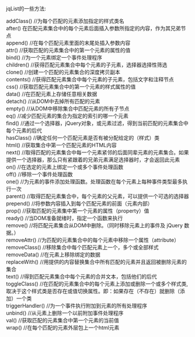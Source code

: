 
jqList的一些方法:

addClass()  //为每个匹配的元素添加指定的样式类名  
after() 在匹配元素集合中的每个元素后面插入参数所指定的内容，作为其兄弟节点  
append()    //在每个匹配元素里面的末尾处插入参数内容  
attr()  //获取匹配的元素集合中的第一个元素的属性的值  
bind()  //为一个元素绑定一个事件处理程序  
children()  //获得匹配元素集合中每个元素的子元素，选择器选择性筛选  
clone() //创建一个匹配的元素集合的深度拷贝副本  
contents()  //获得匹配元素集合中每个元素的子元素，包括文字和注释节点  
css()   //获取匹配元素集合中的第一个元素的样式属性的值  
data()  //在匹配元素上存储任意相关数据  
detach()    //从DOM中去掉所有匹配的元素  
empty() //从DOM中移除集合中匹配元素的所有子节点  
eq()    //减少匹配元素的集合为指定的索引的哪一个元素  
find()  //通过一个选择器，jQuery对象，或元素过滤，得到当前匹配的元素集合中每个元素的后代  
hasClass()  //确定任何一个匹配元素是否有被分配给定的（样式）类  
html()  //获取集合中第一个匹配元素的HTML内容  
next()  //取得匹配的元素集合中每一个元素紧邻的后面同辈元素的元素集合。如果提供一个选择器，那么只有紧跟着的兄弟元素满足选择器时，才会返回此元素  
on()    //在选定的元素上绑定一个或多个事件处理函数  
off()   //移除一个事件处理函数  
one()   //为元素的事件添加处理函数。处理函数在每个元素上每种事件类型最多执行一次  
parent()    //取得匹配元素集合中，每个元素的父元素，可以提供一个可选的选择器  
prepend()   //将参数内容插入到每个匹配元素的前面（元素内部）  
prop()  //获取匹配的元素集中第一个元素的属性（property）值  
ready() //当DOM准备就绪时，指定一个函数来执行  
remove()    //将匹配元素集合从DOM中删除。（同时移除元素上的事件及 jQuery 数据。）  
removeAttr()    //为匹配的元素集合中的每个元素中移除一个属性（attribute）  
removeClass()   //移除集合中每个匹配元素上一个，多个或全部样式  
removeData()    //在元素上移除绑定的数据  
replaceWith()   //用提供的内容替换集合中所有匹配的元素并且返回被删除元素的集合  
text()  //得到匹配元素集合中每个元素的合并文本，包括他们的后代  
toggleClass()   //在匹配的元素集合中的每个元素上添加或删除一个或多个样式类,取决于这个样式类是否存在或值切换属性。即：如果存在（不存在）就删除（添加）一个类  
triggerHandler()    //为一个事件执行附加到元素的所有处理程序  
unbind()    //从元素上删除一个以前附加事件处理程序  
val()   //获取匹配的元素集合中第一个元素的当前值  
wrap()  //在每个匹配的元素外层包上一个html元素 